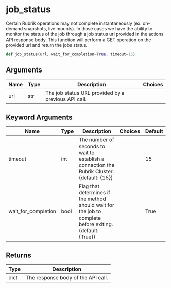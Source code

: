 # job_status

Certain Rubrik operations may not complete instantaneously (ex. on-demand snapshots, live mounts). In those cases we have the ability to monitor the status of the job through a job status url provided in the actions API response body. This function will perform a GET operation on the provided url and return the jobs status.
```py
def job_status(url, wait_for_completion=True, timeout=15)
```

## Arguments
| Name        | Type | Description                                                                 | Choices |
|-------------|------|-----------------------------------------------------------------------------|---------|
| url  | str  | The job status URL provided by a previous API call. |         |
## Keyword Arguments
| Name        | Type | Description                                                                 | Choices | Default |
|-------------|------|-----------------------------------------------------------------------------|---------|---------|
| timeout  | int  | The number of seconds to wait to establish a connection the Rubrik Cluster. (default: {15}) |         |    15     |
| wait_for_completion  | bool  | Flag that determines if the method should wait for the job to complete before exiting. (default: {True}) |         |    True     |

## Returns
| Type | Description                                                                                   |
|------|-----------------------------------------------------------------------------------------------|
| dict  | The response body of the API call. |
